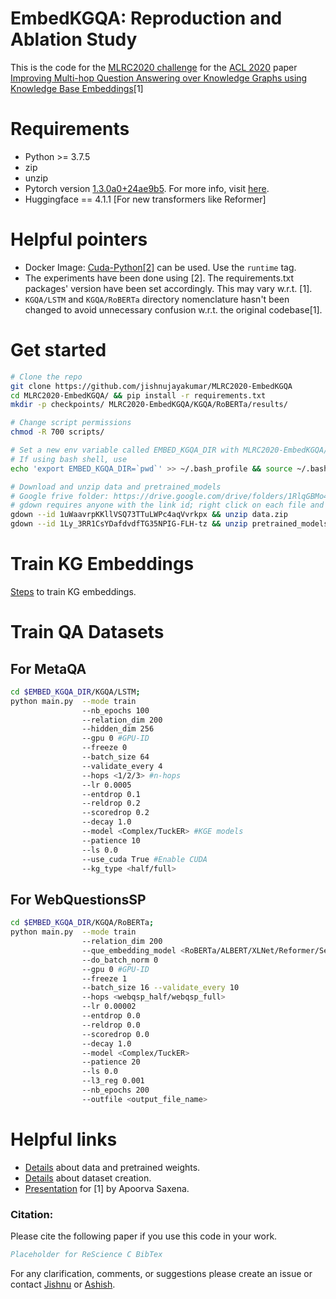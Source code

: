 # EmbedKGQA: Reproduction and Ablation Study 
This is the code for the [MLRC2020 challenge](https://paperswithcode.com/rc2020) for the [ACL 2020](https://acl2020.org/) paper [Improving Multi-hop Question Answering over Knowledge Graphs using Knowledge Base Embeddings](https://malllabiisc.github.io/publications/papers/final_embedkgqa.pdf)[1]

# Requirements
- Python >= 3.7.5
- zip
- unzip
- Pytorch version [1.3.0a0+24ae9b5](https://github.com/pytorch/pytorch/tree/24ae9b504094937fbc7c24012fbe5c601e024bcd). For more info, visit [here](https://docs.nvidia.com/deeplearning/frameworks/pytorch-release-notes/rel_19-10.html).
- Huggingface == 4.1.1 [For new transformers like Reformer]


# Helpful pointers
- Docker Image: [Cuda-Python[2]](https://hub.docker.com/r/qts8n/cuda-python/) can be used. Use the `runtime` tag.
- The experiments have been done using [2]. The requirements.txt packages' version have been set accordingly. This may vary w.r.t. [1].
- `KGQA/LSTM` and `KGQA/RoBERTa` directory nomenclature hasn't been changed to avoid unnecessary confusion w.r.t. the original codebase[1].

# Get started
```bash
# Clone the repo
git clone https://github.com/jishnujayakumar/MLRC2020-EmbedKGQA
cd MLRC2020-EmbedKGQA/ && pip install -r requirements.txt
mkdir -p checkpoints/ MLRC2020-EmbedKGQA/KGQA/RoBERTa/results/

# Change script permissions
chmod -R 700 scripts/

# Set a new env variable called EMBED_KGQA_DIR with MLRC2020-EmbedKGQA/ directory's absolute path as value
# If using bash shell, use 
echo 'export EMBED_KGQA_DIR=`pwd`' >> ~/.bash_profile && source ~/.bash_profile

# Download and unzip data and pretrained_models
# Google frive folder: https://drive.google.com/drive/folders/1RlqGBMo45lTmWz9MUPTq-0KcjSd3ujxc
# gdown requires anyone with the link id; right click on each file and get it 
gdown --id 1uWaavrpKKllVSQ73TTuLWPc4aqVvrkpx && unzip data.zip
gdown --id 1Ly_3RR1CsYDafdvdfTG35NPIG-FLH-tz && unzip pretrained_models.zip
```

# Train KG Embeddings
[Steps](https://github.com/jishnujayakumar/MLRC2020-EmbedKGQA/blob/main/train_embeddings/README.md) to train KG embeddings.

# Train QA Datasets
## For MetaQA
```bash
cd $EMBED_KGQA_DIR/KGQA/LSTM;
python main.py  --mode train 
                --nb_epochs 100
                --relation_dim 200
                --hidden_dim 256
                --gpu 0 #GPU-ID
                --freeze 0 
                --batch_size 64
                --validate_every 4 
                --hops <1/2/3> #n-hops
                --lr 0.0005 
                --entdrop 0.1 
                --reldrop 0.2  
                --scoredrop 0.2
                --decay 1.0
                --model <Complex/TuckER> #KGE models
                --patience 10 
                --ls 0.0 
                --use_cuda True #Enable CUDA
                --kg_type <half/full>
```

## For WebQuestionsSP
```bash
cd $EMBED_KGQA_DIR/KGQA/RoBERTa;
python main.py  --mode train 
                --relation_dim 200
                --que_embedding_model <RoBERTa/ALBERT/XLNet/Reformer/SentenceTransformer>
                --do_batch_norm 0
                --gpu 0 #GPU-ID
                --freeze 1 
                --batch_size 16 --validate_every 10 
                --hops <webqsp_half/webqsp_full>
                --lr 0.00002 
                --entdrop 0.0 
                --reldrop 0.0 
                --scoredrop 0.0
                --decay 1.0 
                --model <Complex/TuckER> 
                --patience 20 
                --ls 0.0 
                --l3_reg 0.001 
                --nb_epochs 200 
                --outfile <output_file_name>
```

# Helpful links
- [Details](https://github.com/malllabiisc/EmbedKGQA#instructions) about data and pretrained weights.
- [Details](https://github.com/malllabiisc/EmbedKGQA#dataset-creation) about dataset creation.
- [Presentation](https://slideslive.com/38929421/improving-multihop-question-answering-over-knowledge-graphs-using-knowledge-base-embeddings) for [1] by Apoorva Saxena.


### Citation:
Please cite the following paper if you use this code in your work.

```bibtex
Placeholder for ReScience C BibTex
```

For any clarification, comments, or suggestions please create an issue or contact [Jishnu](https://jishnujayakumar.github.io/) or [Ashish](mailto:asardana@nvidia.com).
